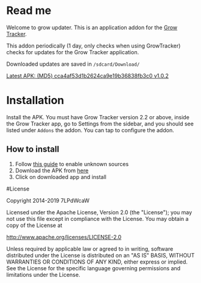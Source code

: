 # Read me

Welcome to grow updater. This is an application addon for the [Grow Tracker](https://github.com/7LPdWcaW/GrowTracker-Android).

This addon periodically (1 day, only checks when using GrowTracker) checks for updates for the Grow Tracker application.

Downloaded updates are saved in `/sdcard/Download/`

[Latest APK: (MD5) cca4af53d1b2624ca9e19b36838fb3c0 v1.0.2](https://github.com/7LPdWcaW/GrowUpdater-Android/releases/download/v1.0.2/v1.0.2.apk)

# Installation

Install the APK. You must have Grow Tracker version 2.2 or above, inside the Grow Tracker app, go to Settings from the sidebar, and you should see listed under `Addons` the addon. You can tap to configure the addon.

## How to install

1. Follow [this guide](https://gameolith.uservoice.com/knowledgebase/articles/76902-android-4-0-tablets-allowing-app-installs-from) to enable unknown sources
2. Download the APK from [here](https://github.com/7LPdWcaW/GrowUpdater-Android/raw/master/app/app-release.apk)
3. Click on downloaded app and install

#License

Copyright 2014-2019 7LPdWcaW

Licensed under the Apache License, Version 2.0 (the "License");
you may not use this file except in compliance with the License.
You may obtain a copy of the License at

   http://www.apache.org/licenses/LICENSE-2.0

Unless required by applicable law or agreed to in writing, software
distributed under the License is distributed on an "AS IS" BASIS,
WITHOUT WARRANTIES OR CONDITIONS OF ANY KIND, either express or implied.
See the License for the specific language governing permissions and
limitations under the License.
